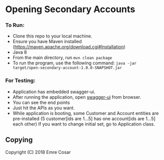 # Opening Secondary Accounts #
 
### To Run:

- Clone this repo to your local machine.
- Ensure you have Maven installed (https://maven.apache.org/download.cgi#Installation)
- Java 8
- From the main directory, run `mvn clean package`
- To run the program, use the following command:
`java -jar target/open-secondary-account-1.0.0-SNAPSHOT.jar`


### For Testing:
 
 - Application has embedded swagger-ui.
 - After running the application, open [swagger-ui](http://localhost:8081/swagger-ui.html) from browser.
 - You can see the end points
 - Just hit the APIs as you want.
 - While application is booting, some Customer and Account entities are pre-installed (5 customer[ids are 1...5] has one account[ids are 1...5] each other) If you want to change initial set, go to Application class.
 
## Copying ##

Copyright (C) 2018 Emre Cosar
